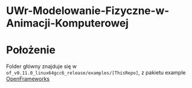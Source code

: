 
# UWr-Modelowanie-Fizyczne-w-Animacji-Komputerowej

# Położenie

Folder główny znajduje się w `of_v0.11.0_linux64gcc6_release/examples/[ThisRepo]`, z pakietu example [OpenFrameworks](https://openframeworks.cc/download/https://openframeworks.cc/download/)